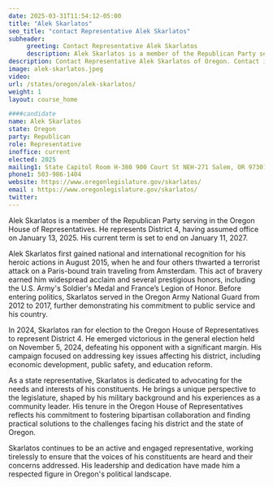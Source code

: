 ```yaml
---
date: 2025-03-31T11:54:12-05:00
title: "Alek Skarlatos"
seo_title: "contact Representative Alek Skarlatos"
subheader:
     greeting: Contact Representative Alek Skarlatos
     description: Alek Skarlatos is a member of the Republican Party serving in the Oregon House of Representatives. He represents District 4, having assumed office on January 13, 2025. His current term is set to end on January 11, 2027.
description: Contact Representative Alek Skarlatos of Oregon. Contact information for Alek Skarlatos includes email address, phone number, and mailing address.
image: alek-skarlatos.jpeg
video:
url: /states/oregon/alek-skarlatos/
weight: 1
layout: course_home

####candidate
name: Alek Skarlatos
state: Oregon
party: Republican
role: Representative
inoffice: current
elected: 2025
mailing1: State Capitol Room H-380 900 Court St NEH-271 Salem, OR 97301
phone1: 503-986-1404
website: https://www.oregonlegislature.gov/skarlatos/
email : https://www.oregonlegislature.gov/skarlatos/
twitter: 
---
```

Alek Skarlatos is a member of the Republican Party serving in the Oregon House of Representatives. He represents District 4, having assumed office on January 13, 2025. His current term is set to end on January 11, 2027.

Alek Skarlatos first gained national and international recognition for his heroic actions in August 2015, when he and four others thwarted a terrorist attack on a Paris-bound train traveling from Amsterdam. This act of bravery earned him widespread acclaim and several prestigious honors, including the U.S. Army's Soldier's Medal and France’s Legion of Honor. Before entering politics, Skarlatos served in the Oregon Army National Guard from 2012 to 2017, further demonstrating his commitment to public service and his country.

In 2024, Skarlatos ran for election to the Oregon House of Representatives to represent District 4. He emerged victorious in the general election held on November 5, 2024, defeating his opponent with a significant margin. His campaign focused on addressing key issues affecting his district, including economic development, public safety, and education reform.

As a state representative, Skarlatos is dedicated to advocating for the needs and interests of his constituents. He brings a unique perspective to the legislature, shaped by his military background and his experiences as a community leader. His tenure in the Oregon House of Representatives reflects his commitment to fostering bipartisan collaboration and finding practical solutions to the challenges facing his district and the state of Oregon.

Skarlatos continues to be an active and engaged representative, working tirelessly to ensure that the voices of his constituents are heard and their concerns addressed. His leadership and dedication have made him a respected figure in Oregon's political landscape.

